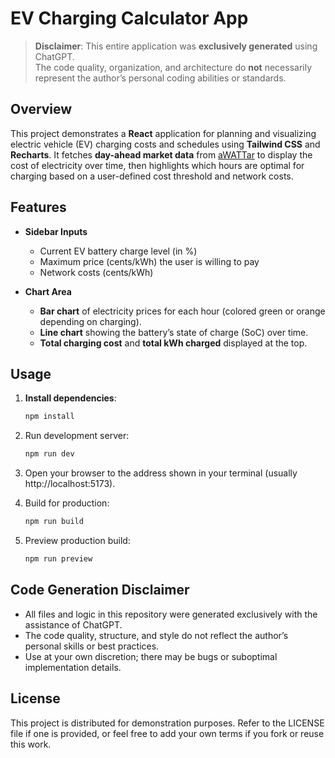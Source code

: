 # EV Charging Calculator App

> **Disclaimer**: This entire application was **exclusively generated** using ChatGPT.  
> The code quality, organization, and architecture do **not** necessarily represent the author’s personal coding abilities or standards.

## Overview

This project demonstrates a **React** application for planning and visualizing electric vehicle (EV) charging costs and schedules using **Tailwind CSS** and **Recharts**. It fetches **day-ahead market data** from [aWATTar](https://api.awattar.at/) to display the cost of electricity over time, then highlights which hours are optimal for charging based on a user-defined cost threshold and network costs.

## Features

- **Sidebar Inputs**  
  - Current EV battery charge level (in %)  
  - Maximum price (cents/kWh) the user is willing to pay  
  - Network costs (cents/kWh)

- **Chart Area**  
  - **Bar chart** of electricity prices for each hour (colored green or orange depending on charging).
  - **Line chart** showing the battery’s state of charge (SoC) over time.
  - **Total charging cost** and **total kWh charged** displayed at the top.

## Usage

1. **Install dependencies**:
   ```bash
   npm install
   ```

2.	Run development server:

    ```bash
    npm run dev
    ```

3.	Open your browser to the address shown in your terminal (usually http://localhost:5173).

4.	Build for production:
    ```bash
    npm run build
    ```

5.	Preview production build:
    ```bash
    npm run preview
    ```


## Code Generation Disclaimer
-	All files and logic in this repository were generated exclusively with the assistance of ChatGPT.
-	The code quality, structure, and style do not reflect the author’s personal skills or best practices.
-	Use at your own discretion; there may be bugs or suboptimal implementation details.

## License

This project is distributed for demonstration purposes. Refer to the LICENSE file if one is provided, or feel free to add your own terms if you fork or reuse this work.

